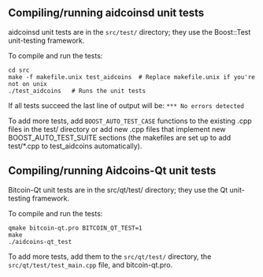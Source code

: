 Compiling/running aidcoinsd unit tests
------------------------------------

aidcoinsd unit tests are in the `src/test/` directory; they
use the Boost::Test unit-testing framework.

To compile and run the tests:

	cd src
	make -f makefile.unix test_aidcoins  # Replace makefile.unix if you're not on unix
	./test_aidcoins   # Runs the unit tests

If all tests succeed the last line of output will be:
`*** No errors detected`

To add more tests, add `BOOST_AUTO_TEST_CASE` functions to the existing
.cpp files in the test/ directory or add new .cpp files that
implement new BOOST_AUTO_TEST_SUITE sections (the makefiles are
set up to add test/*.cpp to test_aidcoins automatically).


Compiling/running Aidcoins-Qt unit tests
---------------------------------------

Bitcoin-Qt unit tests are in the src/qt/test/ directory; they
use the Qt unit-testing framework.

To compile and run the tests:

	qmake bitcoin-qt.pro BITCOIN_QT_TEST=1
	make
	./aidcoins-qt_test

To add more tests, add them to the `src/qt/test/` directory,
the `src/qt/test/test_main.cpp` file, and bitcoin-qt.pro.
